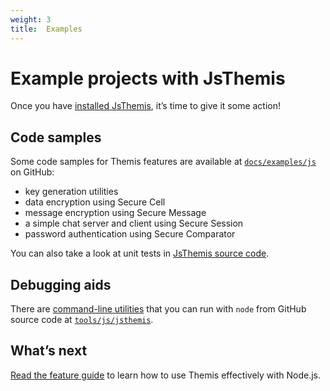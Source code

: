 ```yaml
---
weight: 3
title:  Examples
---
```


# Example projects with JsThemis

Once you have [installed JsThemis](../installation/), it’s time to give it some action!

## Code samples

Some code samples for Themis features are available
at [`docs/examples/js`](https://github.com/cossacklabs/themis/tree/master/docs/examples/js)
on GitHub:

  - key generation utilities
  - data encryption using Secure Cell
  - message encryption using Secure Message
  - a simple chat server and client using Secure Session
  - password authentication using Secure Comparator

You can also take a look at unit tests
in [JsThemis source code](https://github.com/cossacklabs/themis/tree/master/src/wrappers/themis/jsthemis/test).

## Debugging aids

There are [command-line utilities](/themis/debugging/cli-utilities/#javascript-nodejs)
that you can run with `node` from GitHub source code
at [`tools/js/jsthemis`](https://github.com/cossacklabs/themis/tree/master/tools/js/jsthemis).

## What’s next

[Read the feature guide](../features/)
to learn how to use Themis effectively with Node.js.
